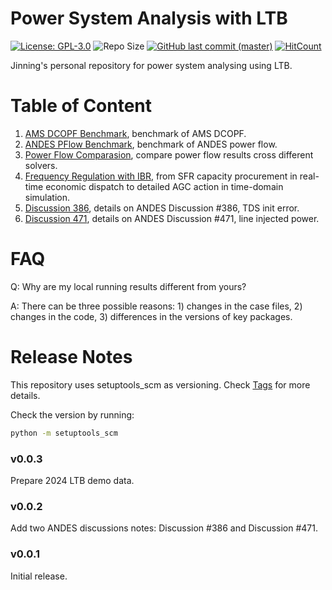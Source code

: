 # Power System Analysis with LTB

[![License: GPL-3.0](https://img.shields.io/badge/License-GPL--3.0-blue.svg)](https://github.com/jinningwang/psal/blob/master/LICENSE)
![Repo Size](https://img.shields.io/github/repo-size/jinningwang/psal)
[![GitHub last commit (master)](https://img.shields.io/github/last-commit/jinningwang/psal/master?label=last%20commit%20to%20master)](https://github.com/jinningwang/psal/commits/master/)
[![HitCount](https://hits.dwyl.com/jinningwang/psal.svg)](https://hits.dwyl.com/jinningwang/psal)

Jinning's personal repository for power system analysing using LTB.

# Table of Content

1. [AMS DCOPF Benchmark](./src/notes/ltb_benchmark/ams_benchmark.ipynb), benchmark of AMS DCOPF.
1. [ANDES PFlow Benchmark](./src/notes/ltb_benchmark/andes_benchmark.ipynb), benchmark of ANDES power flow.
1. [Power Flow Comparasion](./src/notes/pflow_benchmark/pflow_compare.ipynb), compare power flow results cross different solvers.
1. [Frequency Regulation with IBR](./src/notes/agc/agc_ibr.ipynb), from SFR capacity procurement in real-time economic dispatch to detailed AGC action in time-domain simulation.
1. [Discussion 386](./src/notes/discussion/d386.ipynb), details on ANDES Discussion #386, TDS init error.
1. [Discussion 471](./src/notes/discussion/d471.ipynb), details on ANDES Discussion #471, line injected power.

# FAQ

Q: Why are my local running results different from yours?

A: There can be three possible reasons: 1) changes in the case files, 2) changes in the code, 3) differences in the versions of key packages.

# Release Notes

This repository uses setuptools_scm as versioning.
Check [Tags](https://github.com/jinningwang/psal/tags) for more details.

Check the version by running:

```bash
python -m setuptools_scm
```

### v0.0.3
Prepare 2024 LTB demo data.

### v0.0.2
Add two ANDES discussions notes: Discussion #386 and Discussion #471.

### v0.0.1
Initial release.
